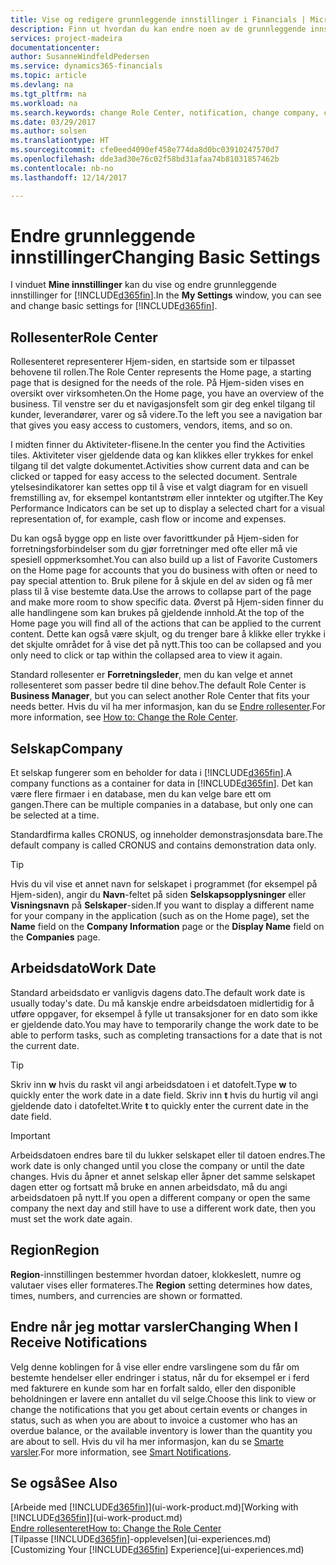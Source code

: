 ```yaml
---
title: Vise og redigere grunnleggende innstillinger i Financials | Microsoft-dokumentasjon
description: Finn ut hvordan du kan endre noen av de grunnleggende innstillingene i Financials, for eksempel rollesenteret, selskapet eller arbeidsdatoen.
services: project-madeira
documentationcenter: 
author: SusanneWindfeldPedersen
ms.service: dynamics365-financials
ms.topic: article
ms.devlang: na
ms.tgt_pltfrm: na
ms.workload: na
ms.search.keywords: change Role Center, notification, change company, change work date
ms.date: 03/29/2017
ms.author: solsen
ms.translationtype: HT
ms.sourcegitcommit: cfe0eed4090ef458e774da8d0bc03910247570d7
ms.openlocfilehash: dde3ad30e76c02f58bd31afaa74b81031857462b
ms.contentlocale: nb-no
ms.lasthandoff: 12/14/2017

---
```

# <a name="changing-basic-settings"></a><span data-ttu-id="4e02f-103">Endre grunnleggende innstillinger</span><span class="sxs-lookup"><span data-stu-id="4e02f-103">Changing Basic Settings</span></span>
<span data-ttu-id="4e02f-104">I vinduet **Mine innstillinger** kan du vise og endre grunnleggende innstillinger for [!INCLUDE[d365fin](includes/d365fin_md.md)].</span><span class="sxs-lookup"><span data-stu-id="4e02f-104">In the **My Settings** window, you can see and change basic settings for [!INCLUDE[d365fin](includes/d365fin_md.md)].</span></span>  

## <a name="role-center"></a><span data-ttu-id="4e02f-105">Rollesenter</span><span class="sxs-lookup"><span data-stu-id="4e02f-105">Role Center</span></span>
<span data-ttu-id="4e02f-106">Rollesenteret representerer Hjem-siden, en startside som er tilpasset behovene til rollen.</span><span class="sxs-lookup"><span data-stu-id="4e02f-106">The Role Center represents the Home page, a starting page that is designed for the needs of the role.</span></span> <span data-ttu-id="4e02f-107">På Hjem-siden vises en oversikt over virksomheten.</span><span class="sxs-lookup"><span data-stu-id="4e02f-107">On the Home page, you have an overview of the business.</span></span> <span data-ttu-id="4e02f-108">Til venstre ser du et navigasjonsfelt som gir deg enkel tilgang til kunder, leverandører, varer og så videre.</span><span class="sxs-lookup"><span data-stu-id="4e02f-108">To the left you see a navigation bar that gives you easy access to customers, vendors, items, and so on.</span></span>

<span data-ttu-id="4e02f-109">I midten finner du Aktiviteter-flisene.</span><span class="sxs-lookup"><span data-stu-id="4e02f-109">In the center you find the Activities tiles.</span></span> <span data-ttu-id="4e02f-110">Aktiviteter viser gjeldende data og kan klikkes eller trykkes for enkel tilgang til det valgte dokumentet.</span><span class="sxs-lookup"><span data-stu-id="4e02f-110">Activities show current data and can be clicked or tapped for easy access to the selected document.</span></span> <span data-ttu-id="4e02f-111">Sentrale ytelsesindikatorer kan settes opp til å vise et valgt diagram for en visuell fremstilling av, for eksempel kontantstrøm eller inntekter og utgifter.</span><span class="sxs-lookup"><span data-stu-id="4e02f-111">The Key Performance Indicators can be set up to display a selected chart for a visual representation of, for example, cash flow or income and expenses.</span></span>

<span data-ttu-id="4e02f-112">Du kan også bygge opp en liste over favorittkunder på Hjem-siden for forretningsforbindelser som du gjør forretninger med ofte eller må vie spesiell oppmerksomhet.</span><span class="sxs-lookup"><span data-stu-id="4e02f-112">You can also build up a list of Favorite Customers on the Home page for accounts that you do business with often or need to pay special attention to.</span></span> <span data-ttu-id="4e02f-113">Bruk pilene for å skjule en del av siden og få mer plass til å vise bestemte data.</span><span class="sxs-lookup"><span data-stu-id="4e02f-113">Use the arrows to collapse part of the page and make more room to show specific data.</span></span> <span data-ttu-id="4e02f-114">Øverst på Hjem-siden finner du alle handlingene som kan brukes på gjeldende innhold.</span><span class="sxs-lookup"><span data-stu-id="4e02f-114">At the top of the Home page you will find all of the actions that can be applied to the current content.</span></span> <span data-ttu-id="4e02f-115">Dette kan også være skjult, og du trenger bare å klikke eller trykke i det skjulte området for å vise det på nytt.</span><span class="sxs-lookup"><span data-stu-id="4e02f-115">This too can be collapsed and you only need to click or tap within the collapsed area to view it again.</span></span>

<span data-ttu-id="4e02f-116">Standard rollesenter er **Forretningsleder**, men du kan velge et annet rollesenteret som passer bedre til dine behov.</span><span class="sxs-lookup"><span data-stu-id="4e02f-116">The default Role Center is **Business Manager**, but you can select another Role Center that fits your needs better.</span></span> <span data-ttu-id="4e02f-117">Hvis du vil ha mer informasjon, kan du se [Endre rollesenter](change-role.md).</span><span class="sxs-lookup"><span data-stu-id="4e02f-117">For more information, see [How to: Change the Role Center](change-role.md).</span></span>

## <a name="company"></a><span data-ttu-id="4e02f-118">Selskap</span><span class="sxs-lookup"><span data-stu-id="4e02f-118">Company</span></span>
<span data-ttu-id="4e02f-119">Et selskap fungerer som en beholder for data i [!INCLUDE[d365fin](includes/d365fin_md.md)].</span><span class="sxs-lookup"><span data-stu-id="4e02f-119">A company functions as a container for data in [!INCLUDE[d365fin](includes/d365fin_md.md)].</span></span> <span data-ttu-id="4e02f-120">Det kan være flere firmaer i en database, men du kan velge bare ett om gangen.</span><span class="sxs-lookup"><span data-stu-id="4e02f-120">There can be multiple companies in a database, but only one can be selected at a time.</span></span>

<span data-ttu-id="4e02f-121">Standardfirma kalles CRONUS, og inneholder demonstrasjonsdata bare.</span><span class="sxs-lookup"><span data-stu-id="4e02f-121">The default company is called CRONUS and contains demonstration data only.</span></span>

> [!TIP]  
>   <span data-ttu-id="4e02f-122">Hvis du vil vise et annet navn for selskapet i programmet (for eksempel på Hjem-siden), angir du **Navn**-feltet på siden **Selskapsopplysninger** eller **Visningsnavn** på **Selskaper**-siden.</span><span class="sxs-lookup"><span data-stu-id="4e02f-122">If you want to display a different name for your company in the application (such as on the Home page), set the **Name** field on the **Company Information** page or the **Display Name** field on the **Companies** page.</span></span>  

## <a name="work-date"></a><span data-ttu-id="4e02f-123">Arbeidsdato</span><span class="sxs-lookup"><span data-stu-id="4e02f-123">Work Date</span></span>
<span data-ttu-id="4e02f-124">Standard arbeidsdato er vanligvis dagens dato.</span><span class="sxs-lookup"><span data-stu-id="4e02f-124">The default work date is usually today's date.</span></span> <span data-ttu-id="4e02f-125">Du må kanskje endre arbeidsdatoen midlertidig for å utføre oppgaver, for eksempel å fylle ut transaksjoner for en dato som ikke er gjeldende dato.</span><span class="sxs-lookup"><span data-stu-id="4e02f-125">You may have to temporarily change the work date to be able to perform tasks, such as completing transactions for a date that is not the current date.</span></span>

> [!TIP]  
>   <span data-ttu-id="4e02f-126">Skriv inn **w** hvis du raskt vil angi arbeidsdatoen i et datofelt.</span><span class="sxs-lookup"><span data-stu-id="4e02f-126">Type **w** to quickly enter the work date in a date field.</span></span> <span data-ttu-id="4e02f-127">Skriv inn **t** hvis du hurtig vil angi gjeldende dato i datofeltet.</span><span class="sxs-lookup"><span data-stu-id="4e02f-127">Write **t** to quickly enter the current date in the date field.</span></span>

> [!IMPORTANT]  
>   <span data-ttu-id="4e02f-128">Arbeidsdatoen endres bare til du lukker selskapet eller til datoen endres.</span><span class="sxs-lookup"><span data-stu-id="4e02f-128">The work date is only changed until you close the company or until the date changes.</span></span> <span data-ttu-id="4e02f-129">Hvis du åpner et annet selskap eller åpner det samme selskapet dagen etter og fortsatt må bruke en annen arbeidsdato, må du angi arbeidsdatoen på nytt.</span><span class="sxs-lookup"><span data-stu-id="4e02f-129">If you open a different company or open the same company the next day and still have to use a different work date, then you must set the work date again.</span></span>

## <a name="region"></a><span data-ttu-id="4e02f-130">Region</span><span class="sxs-lookup"><span data-stu-id="4e02f-130">Region</span></span>
<span data-ttu-id="4e02f-131">**Region**-innstillingen bestemmer hvordan datoer, klokkeslett, numre og valutaer vises eller formateres.</span><span class="sxs-lookup"><span data-stu-id="4e02f-131">The **Region** setting determines how dates, times, numbers, and currencies are shown or formatted.</span></span>   

## <a name="changing-when-i-receive-notifications"></a><span data-ttu-id="4e02f-132">Endre når jeg mottar varsler</span><span class="sxs-lookup"><span data-stu-id="4e02f-132">Changing When I Receive Notifications</span></span>
<span data-ttu-id="4e02f-133">Velg denne koblingen for å vise eller endre varslingene som du får om bestemte hendelser eller endringer i status, når du for eksempel er i ferd med fakturere en kunde som har en forfalt saldo, eller den disponible beholdningen er lavere enn antallet du vil selge.</span><span class="sxs-lookup"><span data-stu-id="4e02f-133">Choose this link to view or change the notifications that you get about certain events or changes in status, such as when you are about to invoice a customer who has an overdue balance, or the available inventory is lower than the quantity you are about to sell.</span></span> <span data-ttu-id="4e02f-134">Hvis du vil ha mer informasjon, kan du se [Smarte varsler](ui-smart-notifications.md).</span><span class="sxs-lookup"><span data-stu-id="4e02f-134">For more information, see [Smart Notifications](ui-smart-notifications.md).</span></span>

## <a name="see-also"></a><span data-ttu-id="4e02f-135">Se også</span><span class="sxs-lookup"><span data-stu-id="4e02f-135">See Also</span></span>
<span data-ttu-id="4e02f-136">[Arbeide med [!INCLUDE[d365fin](includes/d365fin_md.md)]](ui-work-product.md)</span><span class="sxs-lookup"><span data-stu-id="4e02f-136">[Working with [!INCLUDE[d365fin](includes/d365fin_md.md)]](ui-work-product.md)</span></span>  
[<span data-ttu-id="4e02f-137">Endre rollesenteret</span><span class="sxs-lookup"><span data-stu-id="4e02f-137">How to: Change the Role Center</span></span>](change-role.md)  
<span data-ttu-id="4e02f-138">[Tilpasse [!INCLUDE[d365fin](includes/d365fin_md.md)]-opplevelsen](ui-experiences.md)</span><span class="sxs-lookup"><span data-stu-id="4e02f-138">[Customizing Your [!INCLUDE[d365fin](includes/d365fin_md.md)] Experience](ui-experiences.md)</span></span>  

